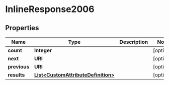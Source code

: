 

# InlineResponse2006

## Properties

Name | Type | Description | Notes
------------ | ------------- | ------------- | -------------
**count** | **Integer** |  |  [optional]
**next** | **URI** |  |  [optional]
**previous** | **URI** |  |  [optional]
**results** | [**List&lt;CustomAttributeDefinition&gt;**](CustomAttributeDefinition.md) |  |  [optional]



